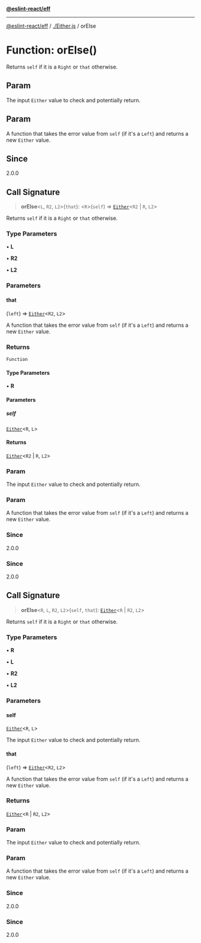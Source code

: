 [**@eslint-react/eff**](../../README.md)

***

[@eslint-react/eff](../../README.md) / [./Either.js](../README.md) / orElse

# Function: orElse()

Returns `self` if it is a `Right` or `that` otherwise.

## Param

The input `Either` value to check and potentially return.

## Param

A function that takes the error value from `self` (if it's a `Left`) and returns a new `Either` value.

## Since

2.0.0

## Call Signature

> **orElse**\<`L`, `R2`, `L2`\>(`that`): \<`R`\>(`self`) => [`Either`](../type-aliases/Either.md)\<`R2` \| `R`, `L2`\>

Returns `self` if it is a `Right` or `that` otherwise.

### Type Parameters

• **L**

• **R2**

• **L2**

### Parameters

#### that

(`left`) => [`Either`](../type-aliases/Either.md)\<`R2`, `L2`\>

A function that takes the error value from `self` (if it's a `Left`) and returns a new `Either` value.

### Returns

`Function`

#### Type Parameters

• **R**

#### Parameters

##### self

[`Either`](../type-aliases/Either.md)\<`R`, `L`\>

#### Returns

[`Either`](../type-aliases/Either.md)\<`R2` \| `R`, `L2`\>

### Param

The input `Either` value to check and potentially return.

### Param

A function that takes the error value from `self` (if it's a `Left`) and returns a new `Either` value.

### Since

2.0.0

### Since

2.0.0

## Call Signature

> **orElse**\<`R`, `L`, `R2`, `L2`\>(`self`, `that`): [`Either`](../type-aliases/Either.md)\<`R` \| `R2`, `L2`\>

Returns `self` if it is a `Right` or `that` otherwise.

### Type Parameters

• **R**

• **L**

• **R2**

• **L2**

### Parameters

#### self

[`Either`](../type-aliases/Either.md)\<`R`, `L`\>

The input `Either` value to check and potentially return.

#### that

(`left`) => [`Either`](../type-aliases/Either.md)\<`R2`, `L2`\>

A function that takes the error value from `self` (if it's a `Left`) and returns a new `Either` value.

### Returns

[`Either`](../type-aliases/Either.md)\<`R` \| `R2`, `L2`\>

### Param

The input `Either` value to check and potentially return.

### Param

A function that takes the error value from `self` (if it's a `Left`) and returns a new `Either` value.

### Since

2.0.0

### Since

2.0.0
